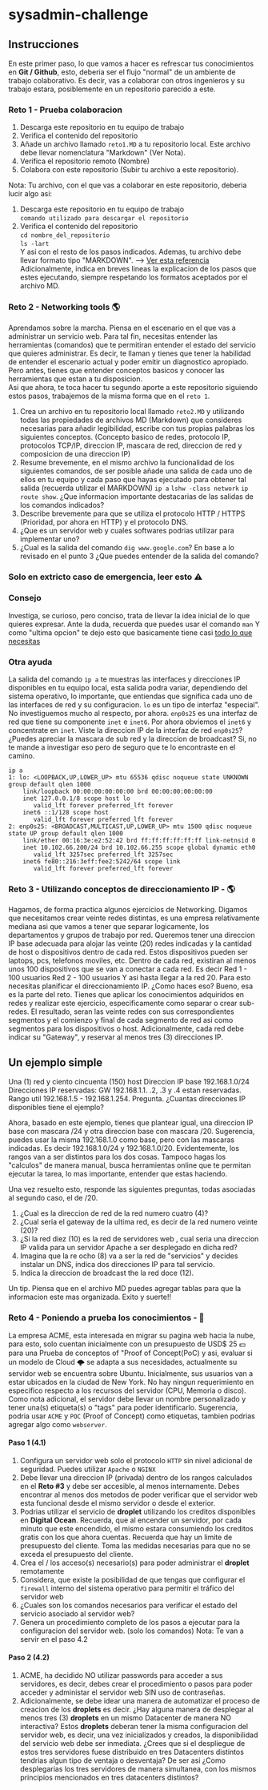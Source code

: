 # sysadmin-challenge
## Instrucciones
En este primer paso, lo que vamos a hacer es refrescar tus conocimientos en **Git / Github**, esto, deberia ser el flujo "normal" de un ambiente de trabajo colaborativo. Es decir, vas a colaborar con otros ingenieros y su trabajo estara, posiblemente en un repositorio parecido a este.

### Reto 1 - Prueba colaboracion
1. Descarga este repositorio en tu equipo de trabajo
2. Verifica el contenido del repositorio
3. Añade un archivo llamado `reto1.MD` a tu repositorio local. Este archivo debe llevar nomenclatura "Markdown" (Ver Nota). 
4. Verifica el repositorio remoto (Nombre)
5. Colabora con este repositorio (Subir tu archivo a este repositorio). 

Nota:
Tu archivo, con el que vas a colaborar en este repositorio, deberia lucir algo asi:
1. Descarga este repositorio en tu equipo de trabajo  
` comando utilizado para descargar el repositorio `
2. Verifica el contenido del repositorio  
`cd nombre_del_repositorio`  
`ls -lart`  
Y asi con el resto de los pasos indicados. Ademas, tu archivo debe llevar formato tipo "MARKDOWN". --> [Ver esta referencia](https://www.markdownguide.org/basic-syntax/)  
Adicionalmente, indica en breves lineas la explicacion de los pasos que estes ejecutando, siempre respetando los formatos aceptados por el archivo MD.

### Reto 2 - Networking tools 🌎 
Aprendamos sobre la marcha. Piensa en el escenario en el que vas a administrar un servicio web. 
Para tal fin, necesitas entender las herramientas (comandos) que te permitiran entender el estado del servicio que quieres administrar. Es decir, te llaman y tienes que tener la habilidad de entender el escenario actual y poder emitir un diagnostico apropiado. Pero antes, tienes que entender conceptos basicos y conocer las herramientas que estan a tu disposicion.   
Asi que ahora, te toca hacer tu segundo aporte a este repositorio siguiendo estos pasos, trabajemos de la misma forma que en el `reto 1`.
1. Crea un archivo en tu repositorio local llamado `reto2.MD` y utilizando todas las propiedades de archivos MD (Markdown) que consideres necesarias para añadir legibilidad, escribe con tus propias palabras los siguientes conceptos. (Concepto basico de redes, protocolo IP, protocolos TCP/IP, direccion IP, mascara de red, direccion de red y composicion de una direccion IP)
2. Resume brevemente, en el mismo archivo la funcionalidad de los siguientes comandos, de ser posible añade una salida de cada uno de ellos en tu equipo y cada paso que hayas ejecutado para obtener tal salida (recuerda utilizar el MARKDOWN) `ip a` `lshw -class network` `ip route show`. ¿Que informacion importante destacarias de las salidas de los comandos indicados?
3. Describe brevemente para que se utiliza el protocolo HTTP / HTTPS (Prioridad, por ahora en HTTP) y el protocolo DNS.
4. ¿Que es un servidor web y cuales softwares podrias utilizar para implementar uno?
5. ¿Cual es la salida del comando `dig www.google.com`? En base a lo revisado en el punto 3 ¿Que puedes entender de la salida del comando?  


### Solo en extricto caso de emergencia, leer esto ⚠️
### Consejo
Investiga, se curioso, pero conciso, trata de llevar la idea inicial de lo que quieres expresar. Ante la duda, recuerda que puedes usar el comando `man`
Y como "ultima opcion" te dejo esto que basicamente tiene casi [todo lo que necesitas](https://ubuntu.com/server/docs/network-introduction) 

### Otra ayuda
La salida del comando `ip a` te muestras las interfaces y direcciones IP disponibles en tu equipo local, esta salida podra variar, dependiendo del sistema operativo, lo importante, que entiendas que significa cada uno de las interfaces de red y su configuracion. 
`lo` es un tipo de interfaz "especial". No investiguemos mucho al respecto, por ahora. 
`enp0s25` es una interfaz de red que tiene su componente `inet` e `inet6`. Por ahora obviemos el `inet6` y concentrate en `inet`. Viste la direccion IP de la interfaz de red `enp0s25`?
¿Puedes apreciar la mascara de sub red y la direccion de broadcast? Si, no te mande a investigar eso pero de seguro que te lo encontraste en el camino. 

    ip a
    1: lo: <LOOPBACK,UP,LOWER_UP> mtu 65536 qdisc noqueue state UNKNOWN group default qlen 1000
        link/loopback 00:00:00:00:00:00 brd 00:00:00:00:00:00
        inet 127.0.0.1/8 scope host lo
           valid_lft forever preferred_lft forever
        inet6 ::1/128 scope host
           valid_lft forever preferred_lft forever
    2: enp0s25: <BROADCAST,MULTICAST,UP,LOWER_UP> mtu 1500 qdisc noqueue state UP group default qlen 1000
        link/ether 00:16:3e:e2:52:42 brd ff:ff:ff:ff:ff:ff link-netnsid 0
        inet 10.102.66.200/24 brd 10.102.66.255 scope global dynamic eth0
           valid_lft 3257sec preferred_lft 3257sec
        inet6 fe80::216:3eff:fee2:5242/64 scope link
           valid_lft forever preferred_lft forever

### Reto 3 - Utilizando conceptos de direccionamiento IP -  🌎 
Hagamos, de forma practica algunos ejercicios de Networking. Digamos que necesitamos crear veinte redes distintas, es una empresa relativamente mediana asi que vamos a tener que separar logicamente, los departamentos y grupos de trabajo por red. 
Queremos tener una direccion IP base adecuada para alojar las veinte (20) redes indicadas y la cantidad de host o dispositivos dentro de cada red. Estos dispositivos pueden ser laptops, pcs, telefonos moviles, etc. 
Dentro de cada red, existiran al menos unos 100 dispositivos que se van a conectar a cada red. Es decir
Red 1 - 100 usuarios
Red 2 - 100 usuarios
Y asi hasta llegar a la red 20. 
Para esto necesitas planificar el direccionamiento IP. ¿Como haces eso? Bueno, esa es la parte del reto. Tienes que aplicar los conocimientos adquiridos en redes y realizar este ejercicio, especificamente como separar o crear sub-redes. El resultado, seran las veinte redes con sus correspondientes segmentos y el comienzo y final de cada segmento de red asi como segmentos para los dispositivos o host. Adicionalmente, cada red debe indicar su "Gateway", y reservar al menos tres (3) direcciones IP. 

## Un ejemplo simple
Una (1) red y ciento cincuenta (150) host
Direccion IP base 192.168.1.0/24
Direcciones IP reservadas: GW 192.168.1.1. .2, .3 y .4 estan reservadas. 
Rango util 192.168.1.5 - 192.168.1.254. 
Pregunta. ¿Cuantas direcciones IP disponibles tiene el ejemplo? 

Ahora, basado en este ejemplo, tienes que plantear igual, una direccion IP base con mascara /24 y otra direccion base con mascara /20. 
Sugerencia, puedes usar la misma 192.168.1.0 como base, pero con las mascaras indicadas. Es decir 192.168.1.0/24 y 192.168.1.0/20. Evidentemente, los rangos van a ser distintos para los dos cosas. Tampoco hagas los "calculos" de manera manual, busca herramientas online que te permitan ejecutar la tarea, lo mas importante, entender que estas haciendo. 

Una vez resuelto esto, responde las siguientes preguntas, todas asociadas al segundo caso, el de /20. 
1. ¿Cual es la direccion de red de la red numero cuatro (4)?    
2. ¿Cual seria el gateway de la ultima red, es decir de la red numero veinte (20)?   
3. ¿Si la red diez (10) es la red de servidores web , cual seria una direccion IP valida para un servidor Apache a ser desplegado en dicha red?     
4. Imagina que la re ocho (8) va a ser la red de "servicios" y decides instalar un DNS, indica dos direcciones IP para tal servicio.
5. Indica la direccion de broadcast the la red doce (12).

Un tip. Piensa que en el archivo MD puedes agregar tablas para que la informacion este mas organizada. 
Exito y suerte!! 

### Reto 4 - Poniendo a prueba los conocimientos -  🧠
La empresa ACME, esta interesada en migrar su pagina web hacia la nube, para esto, solo cuentan inicialmente con un presupuesto de USD$ 25 💵 para una Prueba de conceptos of "Proof of Concept(PoC) y asi, evaluar si un modelo de Cloud 🌩️ se adapta a sus necesidades, actualmente su servidor web se encuentra sobre Ubuntu. 
Inicialmente, sus usuarios van a estar ubicados en la ciudad de New York. No hay ningun requerimiento en especifico respecto a los recursos del servidor (CPU, Memoria o disco). Como nota adicional, el servidor debe llevar un nombre personalizado y tener una(s) etiqueta(s) o "tags" para poder identificarlo. Sugerencia, podria usar `ACME` y `POC` (Proof of Concept) como etiquetas, tambien podrias agregar algo como `webserver`. 

#### Paso 1 (4.1)

1. Configura un servidor web solo el protocolo `HTTP` sin nivel adicional de seguridad. Puedes utilizar `Apache` o `NGINX`
2. Debe llevar una direccion IP (privada) dentro de los rangos calculados en el **Reto #3** y debe ser accesible, al menos internamente. Debes encontrar al menos dos metodos de poder verificar que el servidor web esta funcional desde el mismo servidor o desde el exterior. 
3. Podrias utilizar el servicio de **droplet** utilizando los creditos disponibles en **Digital Ocean**. Recuerda, que al encender un servidor, por cada minuto que este encendido, el mismo estara consumiendo los creditos gratis con los que ahora cuentas. Recuerda que hay un limite de presupuesto del cliente. Toma las medidas necesarias para que no se exceda el presupuesto del cliente. 
4. Crea el / los acceso(s) necesario(s) para poder administrar el **droplet** remotamente
5. Considera, que existe la posibilidad de que tengas que configurar el `firewall` interno del sistema operativo para permitir el tráfico del servidor web
6. ¿Cuales son los comandos necesarios para verificar el estado del servicio asociado al servidor web?
7. Genera un procedimiento completo de los pasos a ejecutar para la configuracion del servidor web. (solo los comandos) Nota: Te van a servir en el paso 4.2

#### Paso 2 (4.2)

1. ACME, ha decidido NO utilizar passwords para acceder a sus servidores, es decir, debes crear el procedimiento o pasos para poder acceder y administar el servidor web SIN uso de contraseñas.
2. Adicionalmente, se debe idear una manera de automatizar el proceso de creacion de los **droplets** es decir. ¿Hay alguna manera de desplegar al menos tres (3) **droplets** en un mismo Datacenter de manera NO interactiva? Estos **droplets** deberan tener la misma configuracion del servidor web, es decir, una vez inicializados y creados, la disponibilidad del servicio web debe ser inmediata. ¿Crees que si el despliegue de estos tres servidores fuese distribuido en tres Datacenters distintos tendrias algun tipo de ventaja o desventaja? De ser asi ¿Como desplegarias los tres servidores de manera simultanea, con los mismos principios mencionados en tres datacenters distintos?


